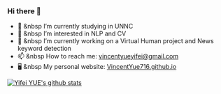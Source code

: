 ### Hi there 👋

<!--
**VincentYue716/VincentYue716** is a ✨ _special_ ✨ repository because its `README.md` (this file) appears on your GitHub profile.

Here are some ideas to get you started:

- 🔭 &nbsp I’m currently working on ...
- 🌱 &nbsp I’m currently learning ...
- 👯 &nbsp I’m looking to collaborate on ...
- 🤔 &nbsp I’m looking for help with ...
- 💬 &nbsp Ask me about ...
- 📫 &nbsp How to reach me: ...
- 😄 &nbsp Pronouns: ...
- ⚡ Fun fact: ...
-->


- 🔭 &nbsp I’m currently studying in UNNC
- 🌱 &nbsp I’m interested in NLP and CV
- 👯 &nbsp I’m currently working on a Virtual Human project and News keyword detection
- 📫 &nbsp How to reach me: vincentyueyifei@gmail.com
- 🖥 &nbsp My personal website: [VincentYue716.github.io](https://vincentyue716.github.io/)


[![Yifei YUE's github stats](https://github-readme-stats.vercel.app/api?username=VincentYue716)](https://github.com/anuraghazra/github-readme-stats)
